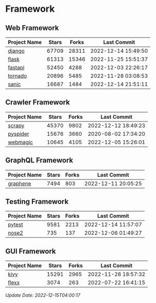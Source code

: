 # Framework

## Web Framework
| Project Name | Stars | Forks | Last Commit |
| ------------ | ----- | ----- | ----------- |
| [django](https://github.com/django/django) | 67709 | 28311 | 2022-12-14 15:49:50 |
| [flask](https://github.com/pallets/flask) | 61313 | 15346 | 2022-11-25 15:51:37 |
| [fastapi](https://github.com/tiangolo/fastapi) | 52450 | 4288 | 2022-12-03 22:26:17 |
| [tornado](https://github.com/tornadoweb/tornado) | 20896 | 5485 | 2022-11-28 03:08:53 |
| [sanic](https://github.com/sanic-org/sanic) | 16687 | 1484 | 2022-12-14 21:51:11 |

## Crawler Framework
| Project Name | Stars | Forks | Last Commit |
| ------------ | ----- | ----- | ----------- |
| [scrapy](https://github.com/scrapy/scrapy) | 45370 | 9802 | 2022-12-12 18:49:23 |
| [pyspider](https://github.com/binux/pyspider) | 15676 | 3660 | 2020-08-02 17:34:20 |
| [webmagic](https://github.com/code4craft/webmagic) | 10645 | 4105 | 2022-12-05 15:26:01 |

## GraphQL Framework
| Project Name | Stars | Forks | Last Commit |
| ------------ | ----- | ----- | ----------- |
| [graphene](https://github.com/graphql-python/graphene) | 7494 | 803 | 2022-12-11 20:05:25 |

## Testing Framework
| Project Name | Stars | Forks | Last Commit |
| ------------ | ----- | ----- | ----------- |
| [pytest](https://github.com/pytest-dev/pytest) | 9581 | 2213 | 2022-12-14 11:57:07 |
| [nose2](https://github.com/nose-devs/nose2) | 735 | 137 | 2022-12-06 01:49:27 |

## GUI Framework
| Project Name | Stars | Forks | Last Commit |
| ------------ | ----- | ----- | ----------- |
| [kivy](https://github.com/kivy/kivy) | 15291 | 2965 | 2022-11-28 18:57:32 |
| [flexx](https://github.com/flexxui/flexx) | 3074 | 263 | 2022-07-22 16:41:15 |

*Update Date: 2022-12-15T04:00:17*